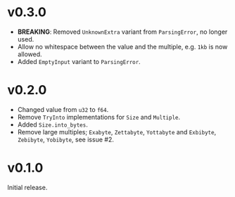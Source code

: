 # v0.3.0

* **BREAKING**: Removed `UnknownExtra` variant from `ParsingError`, no longer used.
* Allow no whitespace between the value and the multiple, e.g. `1kb` is now allowed.
* Added `EmptyInput` variant to `ParsingError`.

# v0.2.0

* Changed value from `u32` to `f64`.
* Remove `TryInto` implementations for `Size` and `Multiple`.
* Added `Size.into_bytes`.
* Remove large multiples; `Exabyte`, `Zettabyte`, `Yottabyte` and `Exbibyte`,
  `Zebibyte`, `Yobibyte`, see issue #2.

# v0.1.0

Initial release.

